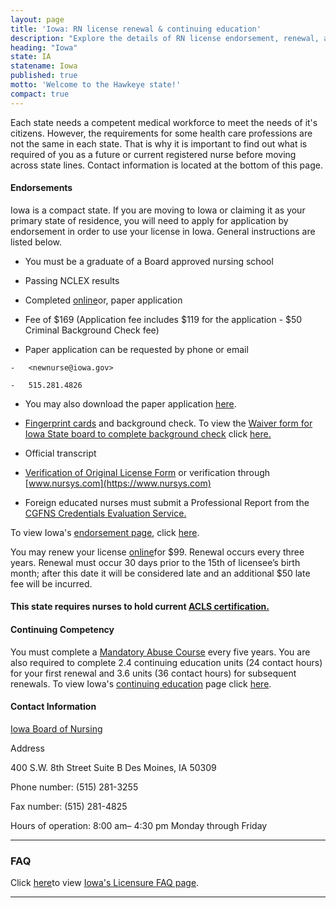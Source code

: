 ```yaml
---
layout: page
title: 'Iowa: RN license renewal & continuing education'
description: "Explore the details of RN license endorsement, renewal, and continuing education in Iowa. Enhance your nursing skills."
heading: "Iowa"
state: IA
statename: Iowa
published: true
motto: 'Welcome to the Hawkeye state!'
compact: true
---
```


Each state needs a competent medical workforce to meet the needs of it's
citizens. However, the requirements for some health care professions are
not the same in each state. That is why it is important to find out what
is required of you as a future or current registered nurse before moving
across state lines. Contact information is located at the bottom of this
page.

#### Endorsements

Iowa is a compact state. If you are moving to Iowa or claiming it as
your primary state of residence, you will need to apply for application
by endorsement in order to use your license in Iowa. General
instructions are listed below.

-   You must be a graduate of a Board approved nursing school

-   Passing NCLEX results

-   Completed
    [online](https://amanda-portal.idph.state.ia.us/ibon/portal/#/dashboards/index)or,
    paper application

  -   Fee of \$169 (Application fee includes \$119 for the application
    - \$50 Criminal Background Check fee)

  -   Paper application can be requested by phone or email

    -   <newnurse@iowa.gov>

    -   515.281.4826

  -   You may also download the paper application
        [here](https://nursing.iowa.gov/sites/default/files/media/Endorsement%20Form%2011%202014.pdf).

-   [Fingerprint
    cards](https://nursing.iowa.gov/sites/default/files/fingerprint_card_instructions_03_27_18.pdf)
    and background check. To view the [Waiver form for Iowa State board
    to complete background
    check](https://nursing.iowa.gov/sites/default/files/documents/2018/02/criminal-history-waiver-12-17.pdf)
    click
    [here.](https://nursing.iowa.gov/sites/default/files/documents/2018/02/criminal-history-waiver-12-17.pdf)

-   Official transcript

-   [Verification of Original License
    Form](https://nursing.iowa.gov/sites/default/files/documents/2018/06/verification_of_original_license_2018_06_15.pdf)
    or verification through [www.nursys.com](https://www.nursys.com)

-   Foreign educated nurses must submit a Professional Report from the
    [CGFNS Credentials Evaluation
    Service.](https://www.cgfns.org/services/ces-academic-report/)

To view Iowa's [endorsement
page](https://nursing.iowa.gov/licensure/endorsement-licensure-another-state),
click
[here](https://nursing.iowa.gov/licensure/endorsement-licensure-another-state).

You may renew your license
[online](https://amanda-portal.idph.state.ia.us/ibon/portal/#/dashboards/index)for
\$99. Renewal occurs every three years. Renewal must occur 30 days prior
to the 15th of licensee’s birth month; after this date it will be
considered late and an additional \$50 late fee will be incurred.

#### This state requires nurses to hold current [ACLS certification.](https://www.acls.net/iowa-acls-pals-bls)

#### Continuing Competency

You must complete a [Mandatory Abuse
Course](https://nursing.iowa.gov/licensure/mandatory-reporters-child-and-adult-abuse-required-course)
every five years. You are also required to complete 2.4 continuing
education units (24 contact hours) for your first renewal and 3.6 units
(36 contact hours) for subsequent renewals. To view Iowa's [continuing
education](https://nursing.iowa.gov/continuing-education) page click
[here](https://nursing.iowa.gov/continuing-education).

#### Contact Information

[Iowa Board of Nursing](https://nursing.iowa.gov/whats-new)

Address

400 S.W. 8th Street
Suite B
Des Moines, IA 50309

Phone number: (515) 281-3255

Fax number: (515) 281-4825

Hours of operation: 8:00 am– 4:30 pm Monday through Friday

* * * * *

### FAQ

Click [here](https://nursing.iowa.gov/licensure/licensure-faq)to view
[Iowa's Licensure FAQ
page](https://nursing.iowa.gov/licensure/licensure-faq).

* * * * *
